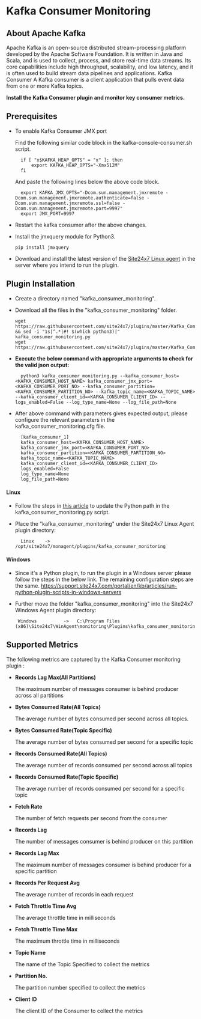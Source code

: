 # **Kafka Consumer Monitoring**

## About Apache Kafka
Apache Kafka is an open-source distributed stream-processing platform developed by the Apache Software Foundation. It is written in Java and Scala, and is used to collect, process, and store real-time data streams. Its core capabilities include high throughput, scalability, and low latency, and it is often used to build stream data pipelines and applications.
Kafka Consumer
A Kafka consumer is a client application that pulls event data from one or more Kafka topics. 

**Install the Kafka Consumer plugin and monitor key consumer metrics.**

## Prerequisites
- To enable Kafka Consumer JMX port

    Find the following similar code block in the kafka-console-consumer.sh script.

        
        if [ "x$KAFKA_HEAP_OPTS" = "x" ]; then
            export KAFKA_HEAP_OPTS="-Xmx512M"
        fi
        
    And paste the following lines below the above code block.


        export KAFKA_JMX_OPTS="-Dcom.sun.management.jmxremote -Dcom.sun.management.jmxremote.authenticate=false -Dcom.sun.management.jmxremote.ssl=false -Dcom.sun.management.jmxremote.port=9997"
        export JMX_PORT=9997

- Restart the kafka consumer after the above changes.
- Install the jmxquery module for Python3.

    ```
    pip install jmxquery
    ```
- Download and install the latest version of the [Site24x7 Linux agent](https://www.site24x7.com/app/client#/admin/inventory/add-monitor) in the server where you intend to run the plugin.


## Plugin Installation

- Create a directory named "kafka_consumer_monitoring".
  
- Download all the files in the "kafka_consumer_monitoring" folder.
  ```
  wget https://raw.githubusercontent.com/site24x7/plugins/master/Kafka_Complete_Monitoring/Kafka_Consumer_Monitoring/kafka_consumer_monitoring.py && sed -i "1s|^.*|#! $(which python3)|" kafka_consumer_monitoring.py
  wget https://raw.githubusercontent.com/site24x7/plugins/master/Kafka_Complete_Monitoring/Kafka_Consumer_Monitoring/kafka_consumer_monitoring.cfg
  ```

- **Execute the below command with appropriate arguments to check for the valid json output:**


        python3 kafka_consumer_monitoring.py --kafka_consumer_host=<KAFKA_CONSUMER_HOST_NAME> kafka_consumer_jmx_port=<KAFKA_CONSUMER_PORT_NO> --kafka_consumer_partition=<KAFKA_CONSUMER_PARTITION_NO> --kafka_topic_name=<KAFKA_TOPIC_NAME> --kafka_consumer_client_id=<KAFKA_CONSUMER_CLIENT_ID> --logs_enabled=False --log_type_name=None --log_file_path=None


- After above command with parameters gives expected output, please configure the relevant parameters in the kafka_consumer_monitoring.cfg file.

        [kafka_consumer_1]
        kafka_consumer_host=<KAFKA_CONSUMER_HOST_NAME>
        kafka_consumer_jmx_port=<KAFKA_CONSUMER_PORT_NO>
        kafka_consumer_partition=<KAFKA_CONSUMER_PARTITION_NO>
        kafka_topic_name=<KAFKA_TOPIC_NAME>
        kafka_consumer_client_id=<KAFKA_CONSUMER_CLIENT_ID>
        logs_enabled=False
        log_type_name=None
        log_file_path=None


#### Linux

- Follow the steps in [this article](https://support.site24x7.com/portal/en/kb/articles/updating-python-path-in-a-plugin-script-for-linux-servers) to update the Python path in the kafka_consumer_monitoring.py script.

- Place the "kafka_consumer_monitoring" under the Site24x7 Linux Agent plugin directory:

        Linux    ->   /opt/site24x7/monagent/plugins/kafka_consumer_monitoring
#### Windows
- Since it's a Python plugin, to run the plugin in a Windows server please follow the steps in the below link. The remaining configuration steps are the same.
https://support.site24x7.com/portal/en/kb/articles/run-python-plugin-scripts-in-windows-servers
-  Further move the folder "kafka_consumer_monitoring" into the  Site24x7 Windows Agent plugin directory:

        Windows          ->   C:\Program Files (x86)\Site24x7\WinAgent\monitoring\Plugins\kafka_consumer_monitoring


## Supported Metrics
The following metrics are captured by the Kafka Consumer monitoring plugin :

- **Records Lag Max(All Partitions)**

    The maximum number of messages consumer is behind producer across all partitions
- **Bytes Consumed Rate(All Topics)**

    The average number of bytes consumed per second across all topics.
- **Bytes Consumed Rate(Topic Specific)**

    The average number of bytes consumed per second for a specific topic

- **Records Consumed Rate(All Topics)**

    The average number of records consumed per second across all topics
- **Records Consumed Rate(Topic Specific)**

    The average number of records consumed per second for a specific topic
- **Fetch Rate**

    The number of fetch requests per second from the consumer
- **Records Lag**

    The number of messages consumer is behind producer on this partition

- **Records Lag Max**

    The maximum number of messages consumer is behind producer for a specific partition

- **Records Per Request Avg**

    The average number of records in each request
- **Fetch Throttle Time Avg**

    The average throttle time in milliseconds
- **Fetch Throttle Time Max**

    The maximum throttle time in milliseconds
- **Topic Name**

    The name of the Topic Specified to collect the metrics
- **Partition No.**

    The partition number specified to collect the metrics
- **Client ID**
 
    The client ID of the Consumer to collect the metrics

